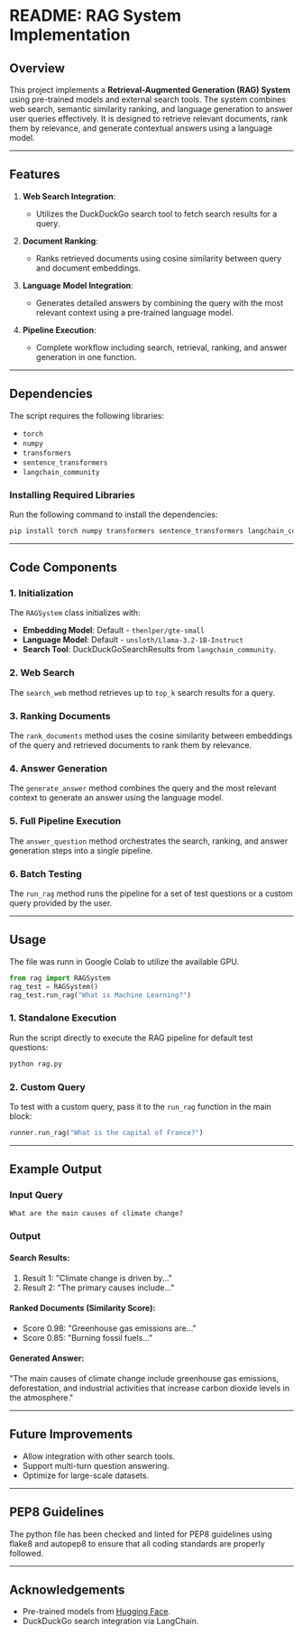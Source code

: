 # README: RAG System Implementation

## Overview
This project implements a **Retrieval-Augmented Generation (RAG) System** using pre-trained models and external search tools. The system combines web search, semantic similarity ranking, and language generation to answer user queries effectively. It is designed to retrieve relevant documents, rank them by relevance, and generate contextual answers using a language model.

---

## Features

1. **Web Search Integration**:
   - Utilizes the DuckDuckGo search tool to fetch search results for a query.

2. **Document Ranking**:
   - Ranks retrieved documents using cosine similarity between query and document embeddings.

3. **Language Model Integration**:
   - Generates detailed answers by combining the query with the most relevant context using a pre-trained language model.

4. **Pipeline Execution**:
   - Complete workflow including search, retrieval, ranking, and answer generation in one function.

---

## Dependencies
The script requires the following libraries:

- `torch`
- `numpy`
- `transformers`
- `sentence_transformers`
- `langchain_community`

### Installing Required Libraries
Run the following command to install the dependencies:
```bash
pip install torch numpy transformers sentence_transformers langchain_community
```

---

## Code Components

### 1. **Initialization**
The `RAGSystem` class initializes with:
- **Embedding Model**: Default - `thenlper/gte-small`
- **Language Model**: Default - `unsloth/Llama-3.2-1B-Instruct`
- **Search Tool**: DuckDuckGoSearchResults from `langchain_community`.

### 2. **Web Search**
The `search_web` method retrieves up to `top_k` search results for a query.

### 3. **Ranking Documents**
The `rank_documents` method uses the cosine similarity between embeddings of the query and retrieved documents to rank them by relevance.

### 4. **Answer Generation**
The `generate_answer` method combines the query and the most relevant context to generate an answer using the language model.

### 5. **Full Pipeline Execution**
The `answer_question` method orchestrates the search, ranking, and answer generation steps into a single pipeline.

### 6. **Batch Testing**
The `run_rag` method runs the pipeline for a set of test questions or a custom query provided by the user.

---

## Usage
The file was runn in Google Colab to utilize the available GPU.
```python
from rag import RAGSystem
rag_test = RAGSystem()
rag_test.run_rag("What is Machine Learning?")
```

### 1. **Standalone Execution**
Run the script directly to execute the RAG pipeline for default test questions:
```bash
python rag.py
```

### 2. **Custom Query**
To test with a custom query, pass it to the `run_rag` function in the main block:
```python
runner.run_rag("What is the capital of France?")
```

---

## Example Output

### Input Query
```
What are the main causes of climate change?
```

### Output
#### Search Results:
1. Result 1: "Climate change is driven by..."
2. Result 2: "The primary causes include..."

#### Ranked Documents (Similarity Score):
- Score 0.98: "Greenhouse gas emissions are..."
- Score 0.85: "Burning fossil fuels..."

#### Generated Answer:
"The main causes of climate change include greenhouse gas emissions, deforestation, and industrial activities that increase carbon dioxide levels in the atmosphere."

---

## Future Improvements
- Allow integration with other search tools.
- Support multi-turn question answering.
- Optimize for large-scale datasets.

---
## PEP8 Guidelines
The python file has been checked and linted for PEP8 guidelines using flake8 and autopep8 to ensure that all coding standards are properly followed.

---

## Acknowledgements
- Pre-trained models from [Hugging Face](https://huggingface.co/).
- DuckDuckGo search integration via LangChain.